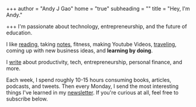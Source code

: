 +++
author = "Andy J Gao"
home = "true"
subheading = ""
title = "Hey, I'm Andy."

+++
I'm passionate about technology, entrepreneurship, and the future of education.

I like [reading](https://andyjgao.com/bookshelf), taking [notes](https://notebook.andyjgao.com), fitness, making Youtube Videos, [traveling](https://itsamyandandy.xyz/), coming up with new business ideas, and **learning by doing**.

I [write](https://www.andyjgao.com/blog/) about productivity, tech, entrepreneurship, personal finance, and more.

Each week, I spend roughly 10-15 hours consuming books, articles, podcasts, and tweets. Then every Monday, I send the most interesting things I've learned in my [newsletter](https://mondaymail.substack.com). If you're curious at all, feel free to subscribe below.